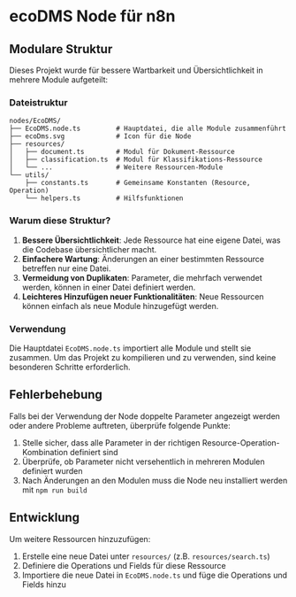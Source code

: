 # ecoDMS Node für n8n

## Modulare Struktur

Dieses Projekt wurde für bessere Wartbarkeit und Übersichtlichkeit in mehrere Module aufgeteilt:

### Dateistruktur

```
nodes/EcoDMS/
├── EcoDMS.node.ts         # Hauptdatei, die alle Module zusammenführt
├── ecoDms.svg             # Icon für die Node
├── resources/
│   ├── document.ts        # Modul für Dokument-Ressource
│   ├── classification.ts  # Modul für Klassifikations-Ressource
│   └── ...                # Weitere Ressourcen-Module
└── utils/
    ├── constants.ts       # Gemeinsame Konstanten (Resource, Operation)
    └── helpers.ts         # Hilfsfunktionen
```

### Warum diese Struktur?

1. **Bessere Übersichtlichkeit**: Jede Ressource hat eine eigene Datei, was die Codebase übersichtlicher macht.
2. **Einfachere Wartung**: Änderungen an einer bestimmten Ressource betreffen nur eine Datei.
3. **Vermeidung von Duplikaten**: Parameter, die mehrfach verwendet werden, können in einer Datei definiert werden.
4. **Leichteres Hinzufügen neuer Funktionalitäten**: Neue Ressourcen können einfach als neue Module hinzugefügt werden.

### Verwendung

Die Hauptdatei `EcoDMS.node.ts` importiert alle Module und stellt sie zusammen. Um das Projekt zu kompilieren und zu verwenden, sind keine besonderen Schritte erforderlich.

## Fehlerbehebung

Falls bei der Verwendung der Node doppelte Parameter angezeigt werden oder andere Probleme auftreten, überprüfe folgende Punkte:

1. Stelle sicher, dass alle Parameter in der richtigen Resource-Operation-Kombination definiert sind
2. Überprüfe, ob Parameter nicht versehentlich in mehreren Modulen definiert wurden
3. Nach Änderungen an den Modulen muss die Node neu installiert werden mit `npm run build`

## Entwicklung

Um weitere Ressourcen hinzuzufügen:

1. Erstelle eine neue Datei unter `resources/` (z.B. `resources/search.ts`)
2. Definiere die Operations und Fields für diese Ressource
3. Importiere die neue Datei in `EcoDMS.node.ts` und füge die Operations und Fields hinzu 